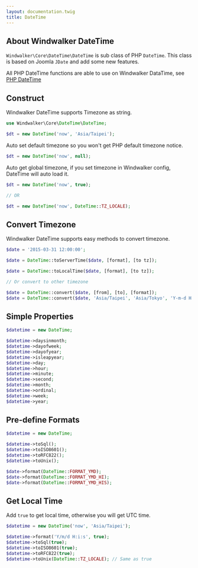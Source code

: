 ```yaml
---
layout: documentation.twig
title: DateTime
---
```


## About Windwalker DateTime

`Windwalker\Core\DateTime\DateTime` is sub class of PHP `DateTime`. This class is based on Joomla `JDate` and add some new features.

All PHP DateTime functions are able to use on Windwalker DataTime, see [PHP DateTime](http://php.net/manual/en/book.datetime.php)

## Construct

Windwalker DateTime supports Timezone as string.

``` php
use Windwalker\Core\DateTime\DateTime;

$dt = new DateTime('now', 'Asia/Taipei');
```

Auto set default timezone so you won't get PHP default timezone notice.
 
``` php
$dt = new DateTime('now', null);
```

Auto get global timezone, if you set timezone in Windwalker config, DateTime will auto load it.

``` php
$dt = new DateTime('now', true);

// OR

$dt = new DateTime('now', DateTime::TZ_LOCALE);
```

## Convert Timezone

Windwalker DateTime supports easy methods to convert timezone.
  
``` php
$date = '2015-03-31 12:00:00';

$date = DateTime::toServerTime($date, [format], [to tz]);

$date = DateTime::toLocalTime($date, [format], [to tz]);

// Or convert to other timezone

$date = DateTime::convert($date, [from], [to], [format]);
$date = DateTime::convert($date, 'Asia/Taipei', 'Asia/Tokyo', 'Y-m-d H:i:s');
```

## Simple Properties

``` php
$datetime = new DateTime;

$datetime->daysinmonth;
$datetime->dayofweek;
$datetime->dayofyear;
$datetime->isleapyear;
$datetime->day;
$datetime->hour;
$datetime->minute;
$datetime->second;
$datetime->month;
$datetime->ordinal;
$datetime->week;
$datetime->year;
```

## Pre-define Formats

``` php
$datetime = new DateTime;

$datetime->toSql();
$datetime->toISO8601();
$datetime->toRFC822();
$datetime->toUnix();

$date->format(DateTime::FORMAT_YMD);
$date->format(DateTime::FORMAT_YMD_HI);
$date->format(DateTime::FORMAT_YMD_HIS);
```

## Get Local Time

Add `true` to get local time, otherwise you will get UTC time. 

``` php
$datetime = new DateTime('now', 'Asia/Taipei');

$datetime->format('Y/m/d H:i:s', true);
$datetime->toSql(true);
$datetime->toISO8601(true);
$datetime->toRFC822(true);
$datetime->toUnix(DateTime::TZ_LOCALE); // Same as true
```
